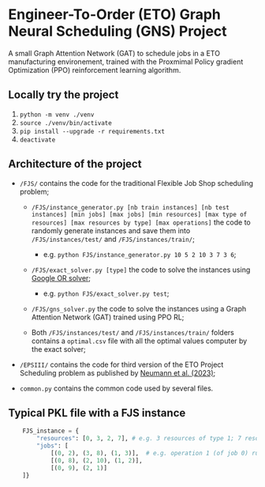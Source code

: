 # Engineer-To-Order (ETO) Graph Neural Scheduling (GNS) Project

A small Graph Attention Network (GAT) to schedule jobs in a ETO manufacturing environement, trained with the Proxmimal Policy gradient Optimization (PPO) reinforcement learning algorithm.

## Locally try the project
1. `python -m venv ./venv`
2. `source ./venv/bin/activate`
3. `pip install --upgrade -r requirements.txt`
4. `deactivate`

## Architecture of the project
* `/FJS/` contains the code for the traditional Flexible Job Shop scheduling problem;
    * `/FJS/instance_generator.py [nb train instances] [nb test instances] [min jobs] [max jobs] [min resources] [max type of resources] [max resources by type] [max operations]` the code to randomly generate instances and save them into `/FJS/instances/test/` and `/FJS/instances/train/`;
        * e.g. `python FJS/instance_generator.py 10 5 2 10 3 7 3 6`;

    * `/FJS/exact_solver.py [type]` the code to solve the instances using [Google OR solver](https://developers.google.com/optimization);
        * e.g. `python FJS/exact_solver.py test`;

    * `/FJS/gns_solver.py` the code to solve the instances using a Graph Attention Network (GAT) trained using PPO RL;

    * Both `/FJS/instances/test/` and `/FJS/instances/train/` folders contains a `optimal.csv` file with all the optimal values computer by the exact solver; 

* `/EPSIII/` contains the code for third version of the ETO Project Scheduling problem as published by [Neumann et al. (2023)](https://doi.org/10.1016/j.ijpe.2023.109077); 

* `common.py` contains the common code used by several files.

## Typical PKL file with a FJS instance 
```python
    FJS_instance = {
        "resources": [0, 3, 2, 7], # e.g. 3 resources of type 1; 7 resources of type 3
        "jobs": [  
            [(0, 2), (3, 8), (1, 3)],  # e.g. operation 1 (of job 0) runs on resource type 3 with a processing time of 8 
            [(0, 8), (2, 10), (1, 2)],  
            [(0, 9), (2, 1)]  
    ]}
```